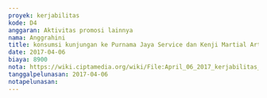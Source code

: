 ```yaml
---
proyek: kerjabilitas
kode: D4
anggaran: Aktivitas promosi lainnya
nama: Anggrahini
title: konsumsi kunjungan ke Purnama Jaya Service dan Kenji Martial Art
date: 2017-04-06
biaya: 8900
nota: https://wiki.ciptamedia.org/wiki/File:April_06_2017_kerjabilitas_D4_snack2_kunjungan_sapda_inok761.jpg
tanggalpelunasan: 2017-04-06
notapelunasan:
---
```

